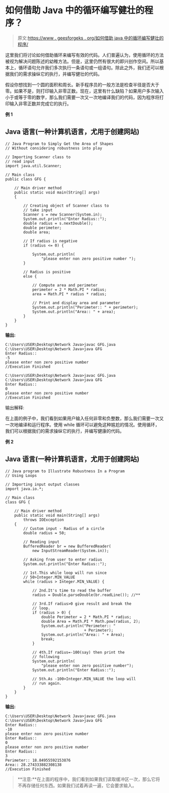 # 如何借助 Java 中的循环编写健壮的程序？

> 原文:[https://www . geesforgeks . org/如何借助 java 中的循环编写健壮的程序/](https://www.geeksforgeeks.org/how-to-write-robust-programs-with-the-help-of-loops-in-java/)

这里我们将讨论如何借助循环来编写有效的代码。人们普遍认为，使用循环的方法被视为解决问题陈述的幼稚方法。但是，这里仍然有很大的即兴创作空间。所以基本上，循环语句允许我们多次执行一条语句或一组语句。除此之外，我们还可以根据我们的需求操纵它的执行，并编写健壮的代码。

假设你想找到一个圆的面积和周长。新手程序员的一般方法是检查半径是否大于零。如果不是，则打印输入非零正数。现在，这里有什么缺陷？如果用户多次输入小于或等于零的数字，那么我们需要一次又一次地编译我们的代码，因为程序将打印输入非零正数并完成它的执行。

**例 1**

## Java 语言(一种计算机语言，尤用于创建网站)

```
// Java Program to Simply Get the Area of Shapes
// Without considering robustness into play

// Importing Scanner class to
// read input
import java.util.Scanner;

// Main class
public class GFG {

    // Main driver method
    public static void main(String[] args)
    {

        // Creating object of Scanner class to
        // take input
        Scanner s = new Scanner(System.in);
        System.out.println("Enter Radius::");
        double radius = s.nextDouble();
        double perimeter;
        double area;

        // If radius is negative
        if (radius <= 0) {

            System.out.println(
                "please enter non zero positive number ");
        }

        // Radius is positive
        else {

            // Compute area and perimeter
            perimeter = 2 * Math.PI * radius;
            area = Math.PI * radius * radius;

            // Print and display area and parameter
            System.out.println("Perimeter:: " + perimeter);
            System.out.println("Area:: " + area);
        }
    }
}
```

**输出:**

```
C:\Users\USER\Desktop\Network Java>javac GFG.java
C:\Users\USER\Desktop\Network Java>java GFG
Enter Radius::
-5
please enter non zero positive number
//Execution Finished
```

```
C:\Users\USER\Desktop\Network Java>javac GFG.java
C:\Users\USER\Desktop\Network Java>java GFG
Enter Radius::
0
please enter non zero positive number
//Execution Finished
```

输出解释:

在上面的例子中，我们看到如果用户输入任何非零和负整数，那么我们需要一次又一次地编译和运行程序。使用 while 循环可以避免这种尴尬的情况。使用循环，我们可以根据我们的需求操纵它的执行，并编写健康的代码。

**例 2**

## Java 语言(一种计算机语言，尤用于创建网站)

```
// Java program to Illustrate Robustness In a Program
// Using Loops

// Importing input output classes
import java.io.*;

// Main class
class GFG {

    // Main driver method
    public static void main(String[] args)
        throws IOException
    {
        // Custom input - Radius of a circle
        double radius = 50;

        // Reading input
        BufferedReader br = new BufferedReader(
            new InputStreamReader(System.in));

        // Asking from user to enter radius
        System.out.println("Enter Radius::");

        // 1st.This while loop will run since
        // 50>Integer.MIN_VALUE
        while (radius > Integer.MIN_VALUE) {

            // 2nd.It's time to read the buffer
            radius = Double.parseDouble(br.readLine()); //**

            // 3rd.If radius>0 give result and break the
            // loop.
            if (radius > 0) {
                double Perimeter = 2 * Math.PI * radius;
                double Area = Math.PI * Math.pow(radius, 2);
                System.out.println("Perimeter:: "
                                   + Perimeter);
                System.out.println("Area:: " + Area);
                break;
            }

            // 4th.If radius=-100(say) then print the
            // following
            System.out.println(
                "please enter non zero positive number");
            System.out.println("Enter Radius::");

            // 5th.As -100>Integer.MIN_VALUE the loop will
            // run again.
        }
    }
}
```

**输出:**

```
C:\Users\USER\Desktop\Network Java>javac GFG.java
C:\Users\USER\Desktop\Network Java>java GFG
Enter Radius::
-10
please enter non zero positive number
Enter Radius::
0
please enter non zero positive number
Enter Radius::
3
Perimeter:: 18.84955592153876
Area:: 28.274333882308138
//Execution Finished
```

> **注意:**在上面的程序中，我们看到如果我们读取缓冲区一次，那么它将不再存储任何东西。如果我们试着再读一遍，它会要求输入。